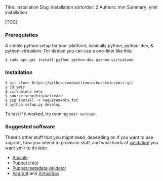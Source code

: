 Title: Installation
Slug: installation
sortorder: 2
Authors: mvr
Summary: ymir installation

[TOC]

### Prerequisites

A simple python setup for your platform, basically python, python-dev, & python-virtualenv.  For debian you can use a one-liner like this:


    $ sudo apt-get install python python-dev python-virtualenv


### Installation


    $ git clone https://github.com/mattvonrocketstein/ymir.git
    $ cd ymir
    $ virtualenv venv
    $ source venv/bin/activate
    $ pip install -r requirements.txt
    $ python setup.py develop


To test if it worked, try running `ymir version`.

### Suggested software

There's other stuff that you might need, depending on if you want to use vagrant, how you intend to provision stuff, and what kinds of [validation](misc.html#validation) you want ymir to do later.

* [Ansible](https://www.ansible.com/)
* [Puppet linter](http://puppet-lint.com/)
* [Puppet metadata validator](https://rubygems.org/gems/metadata-json-lint)
* [Vagrant](#) and [Virtualbox](#)
